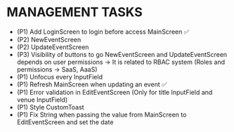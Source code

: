 # MANAGEMENT TASKS

- (P1) Add LoginScreen to login before access MainScreen ✅
- (P2) NewEventScreen
- (P2) UpdateEventScreen
- (P3) Visibility of buttons to go NewEventScreen and UpdateEventScreen depends on user permissions -> It is related to RBAC system (Roles and permissions -> SaaS, AaaS)
- (P1) Unfocus every InputField
- (P1) Refresh MainScreen when updating an event ✅
- (P1) Error validation in EditEventScreen (Only for title InputField and venue InputField)
- (P1) Style CustomToast
- (P1) Fix String when passing the value from MainScreen to EditEventScreen and set the date